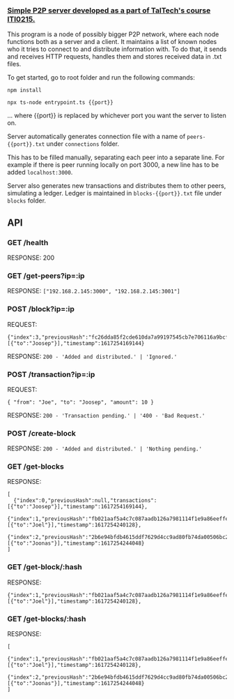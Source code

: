 ### [Simple P2P server developed as a part of TalTech's course ITI0215.](http://lambda.ee/wiki/Vorgurakendused_2_prax_1_2021_kevad)
This program is a node of possibly bigger P2P network, where each node functions both as a server and a client. It maintains a list of known nodes who it tries to connect to and distribute information with. To do that, it sends and receives HTTP requests, handles them and stores received data in .txt files.

To get started, go to root folder and run the following commands:
```
npm install
```
```
npx ts-node entrypoint.ts {{port}}
```
... where {{port}} is replaced by whichever port you want the server to listen on.

Server automatically generates connection file with a name of `peers-{{port}}.txt` under `connections` folder.

This has to be filled manually, separating each peer into a separate line.
For example if there is peer running locally on port 3000, a new line has to be added `localhost:3000`.

Server also generates new transactions and distributes them to other peers, simulating a ledger.
Ledger is maintained in `blocks-{{port}}.txt` file under `blocks` folder.


## API

### GET /health 
RESPONSE: 200


### GET /get-peers?ip=:ip
RESPONSE: `["192.168.2.145:3000", "192.168.2.145:3001"]`


### POST /block?ip=:ip
REQUEST: 
```
{"index":3,"previousHash":"fc26dda85f2cde610da7a99197545cb7e706116a9bcf84a17f0fa2e7b7c7720b","transactions":[{"to":"Joosep"}],"timestamp":1617254169144}
```
RESPONSE: `200 - 'Added and distributed.' | 'Ignored.'`

### POST /transaction?ip=:ip
REQUEST: 
```
{ "from": "Joe", "to": "Joosep", "amount": 10 }
```
RESPONSE: `200 - 'Transaction pending.' | '400 - 'Bad Request.'`

### POST /create-block
RESPONSE: `200 - 'Added and distributed.' | 'Nothing pending.'`


### GET /get-blocks
RESPONSE: 
```
[
  {"index":0,"previousHash":null,"transactions":[{"to":"Joosep"}],"timestamp":1617254169144},
  {"index":1,"previousHash":"fb021aaf5a4c7c087aadb126a7981114f1e9a86eeffea7539e9bef9470600d96","transactions":[{"to":"Joel"}],"timestamp":1617254240128},
  {"index":2,"previousHash":"2b6e94bfdb4615ddf7629d4cc9ad80fb74da00506bc249e250ed140c62592111","transactions":[{"to":"Joonas"}],"timestamp":1617254244048}
]
```


### GET /get-block/:hash
RESPONSE: 
```
{"index":1,"previousHash":"fb021aaf5a4c7c087aadb126a7981114f1e9a86eeffea7539e9bef9470600d96","transactions":[{"to":"Joel"}],"timestamp":1617254240128},
```


### GET /get-blocks/:hash
RESPONSE: 
```
[
  {"index":1,"previousHash":"fb021aaf5a4c7c087aadb126a7981114f1e9a86eeffea7539e9bef9470600d96","transactions":[{"to":"Joel"}],"timestamp":1617254240128},
  {"index":2,"previousHash":"2b6e94bfdb4615ddf7629d4cc9ad80fb74da00506bc249e250ed140c62592111","transactions":[{"to":"Joonas"}],"timestamp":1617254244048}
]
```
